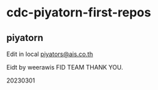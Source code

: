 # cdc-piyatorn-first-repos

## piyatorn

Edit in local
piyators@ais.co.th

Eidt by weerawis
FID TEAM
THANK YOU.

20230301